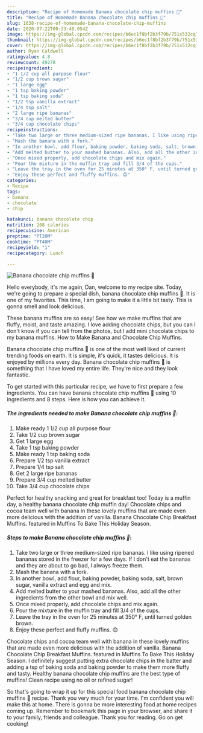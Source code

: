 ```yaml
---
description: "Recipe of Homemade Banana chocolate chip muffins 🧁"
title: "Recipe of Homemade Banana chocolate chip muffins 🧁"
slug: 1638-recipe-of-homemade-banana-chocolate-chip-muffins
date: 2020-07-22T00:33:49.054Z
image: https://img-global.cpcdn.com/recipes/b6ec1f8bf2b3f79b/751x532cq70/banana-chocolate-chip-muffins-🧁-recipe-main-photo.jpg
thumbnail: https://img-global.cpcdn.com/recipes/b6ec1f8bf2b3f79b/751x532cq70/banana-chocolate-chip-muffins-🧁-recipe-main-photo.jpg
cover: https://img-global.cpcdn.com/recipes/b6ec1f8bf2b3f79b/751x532cq70/banana-chocolate-chip-muffins-🧁-recipe-main-photo.jpg
author: Ryan Caldwell
ratingvalue: 4.8
reviewcount: 49278
recipeingredient:
- "1 1/2 cup all purpose flour"
- "1/2 cup brown sugar"
- "1 large egg"
- "1 tsp baking powder"
- "1 tsp baking soda"
- "1/2 tsp vanilla extract"
- "1/4 tsp salt"
- "2 large ripe bananas"
- "3/4 cup melted butter"
- "3/4 cup chocolate chips"
recipeinstructions:
- "Take two large or three medium-sized ripe bananas. I like using ripened bananas stored in the freezer for a few days. If I don&#39;t eat the bananas and they are about to go bad, I always freeze them."
- "Mash the banana with a fork."
- "In another bowl, add flour, baking powder, baking soda, salt, brown sugar, vanilla extract and egg and mix."
- "Add melted butter to your mashed bananas. Also, add all the other ingredients from the other bowl and mix well."
- "Once mixed properly, add chocolate chips and mix again."
- "Pour the mixture in the muffin tray and fill 3/4 of the cups."
- "Leave the tray in the oven for 25 minutes at 350° F, until turned golden brown."
- "Enjoy these perfect and fluffy muffins. 😊"
categories:
- Recipe
tags:
- banana
- chocolate
- chip

katakunci: banana chocolate chip 
nutrition: 208 calories
recipecuisine: American
preptime: "PT20M"
cooktime: "PT40M"
recipeyield: "1"
recipecategory: Lunch

---
```



![Banana chocolate chip muffins 🧁](https://img-global.cpcdn.com/recipes/b6ec1f8bf2b3f79b/751x532cq70/banana-chocolate-chip-muffins-🧁-recipe-main-photo.jpg)

Hello everybody, it's me again, Dan, welcome to my recipe site. Today, we're going to prepare a special dish, banana chocolate chip muffins 🧁. It is one of my favorites. This time, I am going to make it a little bit tasty. This is gonna smell and look delicious.

These banana muffins are so easy! See how we make muffins that are fluffy, moist, and taste amazing. I love adding chocolate chips, but you can I don&#39;t know if you can tell from the photos, but I add mini chocolate chips to my banana muffins. How to Make Banana and Chocolate Chip Muffins.

Banana chocolate chip muffins 🧁 is one of the most well liked of current trending foods on earth. It is simple, it's quick, it tastes delicious. It is enjoyed by millions every day. Banana chocolate chip muffins 🧁 is something that I have loved my entire life. They're nice and they look fantastic.


To get started with this particular recipe, we have to first prepare a few ingredients. You can have banana chocolate chip muffins 🧁 using 10 ingredients and 8 steps. Here is how you can achieve it.

<!--inarticleads1-->

##### The ingredients needed to make Banana chocolate chip muffins 🧁:

1. Make ready 1 1/2 cup all purpose flour
1. Take 1/2 cup brown sugar
1. Get 1 large egg
1. Take 1 tsp baking powder
1. Make ready 1 tsp baking soda
1. Prepare 1/2 tsp vanilla extract
1. Prepare 1/4 tsp salt
1. Get 2 large ripe bananas
1. Prepare 3/4 cup melted butter
1. Take 3/4 cup chocolate chips


Perfect for healthy snacking and great for breakfast too! Today is a muffin day, a healthy banana chocolate chip muffin day! Chocolate chips and cocoa team well with banana in these lovely muffins that are made even more delicious with the addition of vanilla. Banana Chocolate Chip Breakfast Muffins. featured in Muffins To Bake This Holiday Season. 

<!--inarticleads2-->

##### Steps to make Banana chocolate chip muffins 🧁:

1. Take two large or three medium-sized ripe bananas. I like using ripened bananas stored in the freezer for a few days. If I don&#39;t eat the bananas and they are about to go bad, I always freeze them.
1. Mash the banana with a fork.
1. In another bowl, add flour, baking powder, baking soda, salt, brown sugar, vanilla extract and egg and mix.
1. Add melted butter to your mashed bananas. Also, add all the other ingredients from the other bowl and mix well.
1. Once mixed properly, add chocolate chips and mix again.
1. Pour the mixture in the muffin tray and fill 3/4 of the cups.
1. Leave the tray in the oven for 25 minutes at 350° F, until turned golden brown.
1. Enjoy these perfect and fluffy muffins. 😊


Chocolate chips and cocoa team well with banana in these lovely muffins that are made even more delicious with the addition of vanilla. Banana Chocolate Chip Breakfast Muffins. featured in Muffins To Bake This Holiday Season. I definitely suggest putting extra chocolate chips in the batter and adding a tsp of baking soda and baking powder to make them more fluffy and tasty. Healthy banana chocolate chip muffins are the best type of muffins! Clean recipe using no oil or refined sugar! 

So that's going to wrap it up for this special food banana chocolate chip muffins 🧁 recipe. Thank you very much for your time. I'm confident you will make this at home. There is gonna be more interesting food at home recipes coming up. Remember to bookmark this page in your browser, and share it to your family, friends and colleague. Thank you for reading. Go on get cooking!
